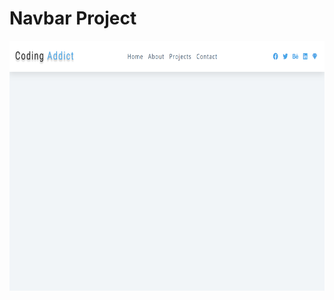 # Navbar Project

<img src="./images/navbar_screenshot.png" height=400px; width=700px; align="center" alt="">
